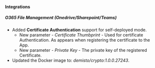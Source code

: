 
#### Integrations
##### O365 File Management (Onedrive/Sharepoint/Teams)
- Added **Certificate Authentication** support for self-deployed mode.
  - New parameter - *Certificate Thumbprint* - Used for certificate Authentication. As appears when registering the certificate to the App.
  - New parameter - *Private Key* - The private key of the registered Certificate.
- Updated the Docker image to: *demisto/crypto:1.0.0.27243*.
